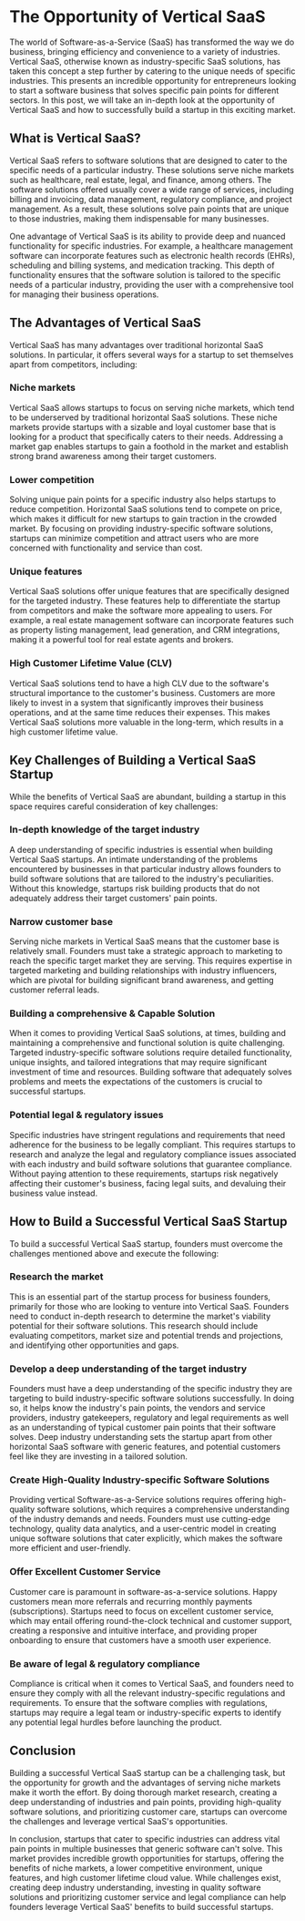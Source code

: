 # The Opportunity of Vertical SaaS

The world of Software-as-a-Service (SaaS) has transformed the way we do business, bringing efficiency and convenience to a variety of industries. Vertical SaaS, otherwise known as industry-specific SaaS solutions, has taken this concept a step further by catering to the unique needs of specific industries. This presents an incredible opportunity for entrepreneurs looking to start a software business that solves specific pain points for different sectors. In this post, we will take an in-depth look at the opportunity of Vertical SaaS and how to successfully build a startup in this exciting market.

## What is Vertical SaaS?

Vertical SaaS refers to software solutions that are designed to cater to the specific needs of a particular industry. These solutions serve niche markets such as healthcare, real estate, legal, and finance, among others. The software solutions offered usually cover a wide range of services, including billing and invoicing, data management, regulatory compliance, and project management. As a result, these solutions solve pain points that are unique to those industries, making them indispensable for many businesses.

One advantage of Vertical SaaS is its ability to provide deep and nuanced functionality for specific industries. For example, a healthcare management software can incorporate features such as electronic health records (EHRs), scheduling and billing systems, and medication tracking. This depth of functionality ensures that the software solution is tailored to the specific needs of a particular industry, providing the user with a comprehensive tool for managing their business operations.

## The Advantages of Vertical SaaS

Vertical SaaS has many advantages over traditional horizontal SaaS solutions. In particular, it offers several ways for a startup to set themselves apart from competitors, including:

### Niche markets

Vertical SaaS allows startups to focus on serving niche markets, which tend to be underserved by traditional horizontal SaaS solutions. These niche markets provide startups with a sizable and loyal customer base that is looking for a product that specifically caters to their needs. Addressing a market gap enables startups to gain a foothold in the market and establish strong brand awareness among their target customers.

### Lower competition

Solving unique pain points for a specific industry also helps startups to reduce competition. Horizontal SaaS solutions tend to compete on price, which makes it difficult for new startups to gain traction in the crowded market. By focusing on providing industry-specific software solutions, startups can minimize competition and attract users who are more concerned with functionality and service than cost.

### Unique features

Vertical SaaS solutions offer unique features that are specifically designed for the targeted industry. These features help to differentiate the startup from competitors and make the software more appealing to users. For example, a real estate management software can incorporate features such as property listing management, lead generation, and CRM integrations, making it a powerful tool for real estate agents and brokers.

### High Customer Lifetime Value (CLV)

Vertical SaaS solutions tend to have a high CLV due to the software's structural importance to the customer's business. Customers are more likely to invest in a system that significantly improves their business operations, and at the same time reduces their expenses. This makes Vertical SaaS solutions more valuable in the long-term, which results in a high customer lifetime value.

## Key Challenges of Building a Vertical SaaS Startup

While the benefits of Vertical SaaS are abundant, building a startup in this space requires careful consideration of key challenges:

### In-depth knowledge of the target industry

A deep understanding of specific industries is essential when building Vertical SaaS startups. An intimate understanding of the problems encountered by businesses in that particular industry allows founders to build software solutions that are tailored to the industry's peculiarities. Without this knowledge, startups risk building products that do not adequately address their target customers' pain points.

### Narrow customer base

Serving niche markets in Vertical SaaS means that the customer base is relatively small. Founders must take a strategic approach to marketing to reach the specific target market they are serving. This requires expertise in targeted marketing and building relationships with industry influencers, which are pivotal for building significant brand awareness, and getting customer referral leads.

### Building a comprehensive & Capable Solution

When it comes to providing Vertical SaaS solutions, at times, building and maintaining a comprehensive and functional solution is quite challenging. Targeted industry-specific software solutions require detailed functionality, unique insights, and tailored integrations that may require significant investment of time and resources. Building software that adequately solves problems and meets the expectations of the customers is crucial to successful startups.

### Potential legal & regulatory issues

Specific industries have stringent regulations and requirements that need adherence for the business to be legally compliant. This requires startups to research and analyze the legal and regulatory compliance issues associated with each industry and build software solutions that guarantee compliance. Without paying attention to these requirements, startups risk negatively affecting their customer's business, facing legal suits, and devaluing their business value instead.

## How to Build a Successful Vertical SaaS Startup

To build a successful Vertical SaaS startup, founders must overcome the challenges mentioned above and execute the following:

### Research the market

This is an essential part of the startup process for business founders, primarily for those who are looking to venture into Vertical SaaS. Founders need to conduct in-depth research to determine the market's viability potential for their software solutions. This research should include evaluating competitors, market size and potential trends and projections, and identifying other opportunities and gaps.

### Develop a deep understanding of the target industry

Founders must have a deep understanding of the specific industry they are targeting to build industry-specific software solutions successfully. In doing so, it helps know the industry's pain points, the vendors and service providers, industry gatekeepers, regulatory and legal requirements as well as an understanding of typical customer pain points that their software solves. Deep industry understanding sets the startup apart from other horizontal SaaS software with generic features, and potential customers feel like they are investing in a tailored solution.

### Create High-Quality Industry-specific Software Solutions

Providing vertical Software-as-a-Service solutions requires offering high-quality software solutions, which requires a comprehensive understanding of the industry demands and needs. Founders must use cutting-edge technology, quality data analytics, and a user-centric model in creating unique software solutions that cater explicitly, which makes the software more efficient and user-friendly.

### Offer Excellent Customer Service

Customer care is paramount in software-as-a-service solutions. Happy customers mean more referrals and recurring monthly payments (subscriptions). Startups need to focus on excellent customer service, which may entail offering round-the-clock technical and customer support, creating a responsive and intuitive interface, and providing proper onboarding to ensure that customers have a smooth user experience.

### Be aware of legal & regulatory compliance

Compliance is critical when it comes to Vertical SaaS, and founders need to ensure they comply with all the relevant industry-specific regulations and requirements. To ensure that the software complies with regulations, startups may require a legal team or industry-specific experts to identify any potential legal hurdles before launching the product.

## Conclusion

Building a successful Vertical SaaS startup can be a challenging task, but the opportunity for growth and the advantages of serving niche markets make it worth the effort. By doing thorough market research, creating a deep understanding of industries and pain points, providing high-quality software solutions, and prioritizing customer care, startups can overcome the challenges and leverage vertical SaaS's opportunities.

In conclusion, startups that cater to specific industries can address vital pain points in multiple businesses that generic software can't solve. This market provides incredible growth opportunities for startups, offering the benefits of niche markets, a lower competitive environment, unique features, and high customer lifetime cloud value. While challenges exist, creating deep industry understanding, investing in quality software solutions and prioritizing customer service and legal compliance can help founders leverage Vertical SaaS' benefits to build successful startups.